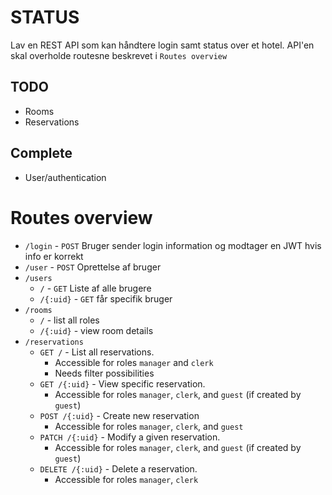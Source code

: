 # STATUS
Lav en REST API som kan håndtere login samt status over et hotel.
API'en skal overholde routesne beskrevet i `Routes overview`

## TODO
- Rooms
- Reservations

## Complete
- User/authentication

# Routes overview
- `/login` - `POST` Bruger sender login information og modtager en JWT hvis info er korrekt
- `/user` - `POST` Oprettelse af bruger
- `/users`
    - `/` - `GET` Liste af alle brugere
    - `/{:uid}` - `GET` får specifik bruger
- `/rooms`
    - `/` - list all roles
    - `/{:uid}` - view room details
- `/reservations`
    - `GET /` - List all reservations. 
        - Accessible for roles `manager` and `clerk`
        - Needs filter possibilities
    - `GET /{:uid}` - View specific reservation. 
        - Accessible for roles `manager`, `clerk`, and `guest` (if created by `guest`)
    - `POST /{:uid}` - Create new reservation 
        - Accessible for roles `manager`, `clerk`, and `guest` 
    - `PATCH /{:uid}` - Modify a given reservation. 
        - Accessible for roles `manager`, `clerk`, and `guest` (if created by `guest`) 
    - `DELETE /{:uid}` - Delete a reservation. 
        - Accessible for roles `manager`, `clerk`